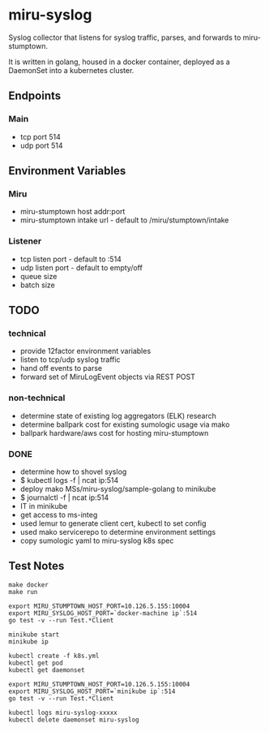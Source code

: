 # miru-syslog

Syslog collector that listens for syslog traffic, parses, and forwards to miru-stumptown.

It is written in golang, housed in a docker container, deployed as a DaemonSet into a kubernetes cluster.

## Endpoints

### Main

* tcp port 514
* udp port 514

## Environment Variables

### Miru

* miru-stumptown host addr:port
* miru-stumptown intake url - default to /miru/stumptown/intake

### Listener

* tcp listen port - default to :514
* udp listen port - default to empty/off
* queue size
* batch size

## TODO

### technical

* provide 12factor environment variables
* listen to tcp/udp syslog traffic
* hand off events to parse
* forward set of MiruLogEvent objects via REST POST

### non-technical

* determine state of existing log aggregators (ELK) research
* determine ballpark cost for existing sumologic usage via mako
* ballpark hardware/aws cost for hosting miru-stumptown

### DONE

* determine how to shovel syslog
* $ kubectl logs <mako ms pods> -f | ncat ip:514
* deploy mako MSs/miru-syslog/sample-golang to minikube
* $ journalctl -f | ncat ip:514
* IT in minikube
* get access to ms-integ
* used lemur to generate client cert, kubectl to set config
* used mako servicerepo to determine environment settings
* copy sumologic yaml to miru-syslog k8s spec

## Test Notes

```
make docker
make run

export MIRU_STUMPTOWN_HOST_PORT=10.126.5.155:10004
export MIRU_SYSLOG_HOST_PORT=`docker-machine ip`:514
go test -v --run Test.*Client
```

```
minikube start
minikube ip

kubectl create -f k8s.yml
kubectl get pod
kubectl get daemonset

export MIRU_STUMPTOWN_HOST_PORT=10.126.5.155:10004
export MIRU_SYSLOG_HOST_PORT=`minikube ip`:514
go test -v --run Test.*Client

kubectl logs miru-syslog-xxxxx
kubectl delete daemonset miru-syslog
```
